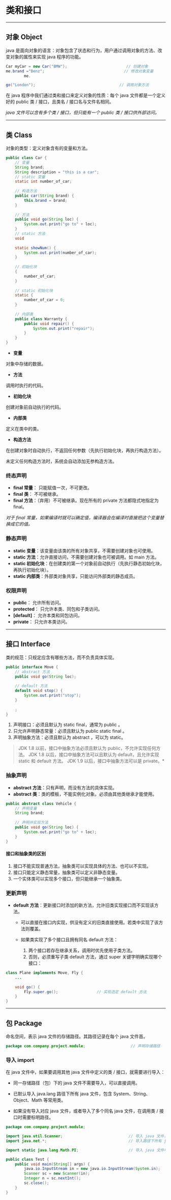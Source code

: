 # 类和接口

---

## 对象 Object

java 是面向对象的语言：对象包含了状态和行为，用户通过调用对象的方法、改变对象的属性来实现 java 程序的功能。

```java
Car myCar = new Car("BMW");                          // 创建对象       
me.brand ="Benz";                                   // 修改对象变量                   
        me.

go("London");                                     // 调用对象方法
```

在 java 程序中我们通过类和接口来定义对象的性质：每个 java 文件都是一个定义好的 public 类 / 接口，且类名 / 接口名与文件名相同。

*java 文件可以含有多个类 / 接口，但只能有一个 public 类 / 接口供外部访问。*

---

## 类 Class

对象的类型：定义对象含有的变量和方法。

```java
public class Car {
    // 变量
    String brand;
    String description = "this is a car";
    // static 变量 
    static int number_of_car;
    
    // 构造方法
    public car(String brand) {
        this.brand = brand;
    }
    
    // 方法  
    public void go(String loc) {
        System.out.print("go to" + loc);
    }
    // static 方法
    void
    
    static showNum() {
        System.out.print(number_of_car);
    }
    
    // 初始化块
    {
        number_of_car;
    }
    
    // static 初始化块
    static {
        number_of_car = 0;
    }
    
    // 内部类
    public class Warranty {
        public void repair() {
            System.out.print("repair");
        }
    }
}
```

- **变量**

对象中存储的数据。

- **方法**

调用时执行的代码。

- **初始化块**

创建对象前自动执行的代码。

- **内部类**

定义在类中的类。

- **构造方法**

在创建对象时自动执行，不返回任何参数（先执行初始化块，再执行构造方法）。

未定义任何构造方法时，系统会自动添加无参构造方法。

### 终态声明

- **final 常量**： 只能赋值一次，不可更改。
- **final 类**： 不可被继承。
- **final 方法**：（弃用）不可被继承。现在所有的 private 方法都隐式地指定为 final。

*对于 final 常量，如果编译时就可以确定值，编译器会在编译时直接把这个变量替换成它的值。*

### 静态声明

- **static 变量**：该变量由该类的所有对象共享，不需要创建对象也可使用。
- **static 方法**：允许直接访问，不需要创建对象也可被调用。如 main 方法。
- **static 初始化块**：在创建类的第一个对象前自动执行（先执行静态初始化块，再执行初始化块）。
- **static 内部类**：外部类对象共享，只能访问外部类的静态成员。

### 权限声明

- **public**： 允许所有访问。
- **protected**： 只允许本类、同包和子类访问。
- **[default]**： 允许本类和同包访问。
- **private**： 只允许本类访问。

---

## 接口 Interface

类的规范：只规定应含有哪些方法，而不负责具体实现。

```java
public interface Move {
    // abstract 方法                   
    public void go(String loc);
    
    // default 方法                                 
    default void stop() {
        System.out.print("stop");
    }
    
    ;
}
```

1. 声明接口：必须且默认为 static final，通常为 public 。
2. 只允许声明静态常量：必须且默认为 public static final 。
3. 声明抽象方法：必须且默认为 abstract ，可以为 static。

> JDK 1.8 以前，接口中抽象方法必须且默认为 public，不允许实现任何方法。
> JDK 1.8 以后，接口中抽象方法可以且默认为 default，且允许实现 static 和 default 方法。
> JDK 1.9 以后，接口中抽象方法可以是 private。*

### 抽象声明

- **abstract 方法**：只有声明，而没有方法的具体实现。
- **abstract 类**：类的模板，不能实例化对象。必须由其他类继承才能使用。

```java
public abstract class Vehicle {
    // 声明变量
    String brand;
    
    // 声明并实现方法
    public void go(String loc) {
        System.out.print("go to" + loc);
    }
}
```

#### 接口和抽象类的区别

1. 接口不能实现普通方法，抽象类可以实现具体的方法、也可以不实现。
2. 接口只能定义静态常量，抽象类可以定义非静态变量。
3. 一个实体类可以实现多个接口，但只能继承一个抽象类。

### 更新声明

- **default 方法**：更新接口时添加的新方法，允许旧类实现接口而不实现该方法。

    - 可以直接在接口内实现，供没有定义的旧类直接使用。若类中实现了该方法则覆盖。

    - 如果类实现了多个接口且拥有同名 default 方法：

        1. 两个接口若存在继承关系，调用时优先使用子类方法。
        2. 否则，必须重写子类 default 方法，通过 super 关键字明确实现哪个接口：

```java
class Plane implements Move, Fly {
    ...
    
    void go() {
        Fly.super.go();                 // 实现选定 default 方法
    }
}
```

---

## 包 Package

命名空间，表示 java 文件的存储路径。其路径记录在每个 java 文件首。

```java
package com.company.project.module;                    // 声明存储路径
```

### 导入 import

在 java 文件中，如果要调用其他 java 文件中定义的类 / 接口，就需要进行导入：

- 同一存储路径（包）下的 java 文件不需要导入，可以直接调用。

- 已默认导入 java.lang 路径下所有 java 文件，包含 System、String、Object、Math 等常用类。

- 如果没有导入对应 java 文件，或者导入了多个同名 java 文件，在调用类 / 接口时需要标明路径。

```java
package com.company.project.module;

import java.util.Scanner;                             // 导入 java 文件，但不包括内部 static 变量和方法
import java.net.*;                                    // 导入路径下所有 java 文件，但不包括下属文件夹

import static java.lang.Math.PI;                      // 导入 java 文件中的 static 变量或方法

public class Test {
    public void main(String[] args) {
        java.io.InputStream in = new java.io.InputStream(System.in);    // 未导入类，调用时需要标明路径
        Scanner sc = new Scanner(in);                                   // 已导入类，可直接调用
        Integer n = sc.nextInt();                                       // 默认导入类，可直接调用
        sc.close();
    }
}
```



